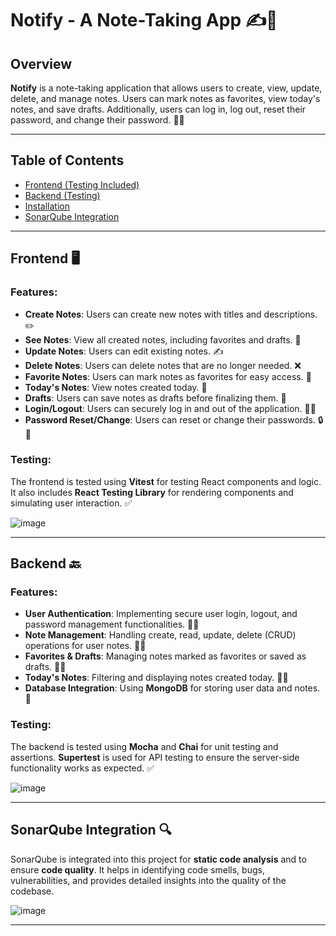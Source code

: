# Notify - A Note-Taking App ✍️📱

## Overview

**Notify** is a note-taking application that allows users to create, view, update, delete, and manage notes. Users can mark notes as favorites, view today's notes, and save drafts. Additionally, users can log in, log out, reset their password, and change their password. 🔐📓

---

## Table of Contents

* [Frontend (Testing Included)](#frontend-testing-included)
* [Backend (Testing)](#backend-testing)
* [Installation](#installation)
* [SonarQube Integration](#sonarqube-integration)

---

## Frontend 🖥️

### Features:

* **Create Notes**: Users can create new notes with titles and descriptions. ✏️
* **See Notes**: View all created notes, including favorites and drafts. 👀
* **Update Notes**: Users can edit existing notes. ✍️
* **Delete Notes**: Users can delete notes that are no longer needed. ❌
* **Favorite Notes**: Users can mark notes as favorites for easy access. 💖
* **Today's Notes**: View notes created today. 📅
* **Drafts**: Users can save notes as drafts before finalizing them. 📝
* **Login/Logout**: Users can securely log in and out of the application. 🔑🚪
* **Password Reset/Change**: Users can reset or change their passwords. 🔒🔄

### Testing:

The frontend is tested using **Vitest** for testing React components and logic. It also includes **React Testing Library** for rendering components and simulating user interaction. ✅

![image](https://github.com/user-attachments/assets/73720a92-2743-4089-8b0a-0a2c45c5ff0e)

---

## Backend 🔙

### Features:

* **User Authentication**: Implementing secure user login, logout, and password management functionalities. 🔑🔐
* **Note Management**: Handling create, read, update, delete (CRUD) operations for user notes. 📑🔄
* **Favorites & Drafts**: Managing notes marked as favorites or saved as drafts. 💫📝
* **Today's Notes**: Filtering and displaying notes created today. 📅✨
* **Database Integration**: Using **MongoDB** for storing user data and notes. 💾

### Testing:

The backend is tested using **Mocha** and **Chai** for unit testing and assertions. **Supertest** is used for API testing to ensure the server-side functionality works as expected. ✅

![image](https://github.com/user-attachments/assets/0c0dc73b-2b3b-46b0-a2ca-71bf4cf10dfd)

---

## SonarQube Integration 🔍

SonarQube is integrated into this project for **static code analysis** and to ensure **code quality**. It helps in identifying code smells, bugs, vulnerabilities, and provides detailed insights into the quality of the codebase.

![image](https://github.com/user-attachments/assets/60c32b16-a508-4ccd-9145-70c7b2667daa)

---
